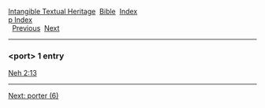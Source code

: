 [Intangible Textual Heritage](../../index)  [Bible](../index) 
[Index](index)   
[p Index](_p_)  
  [Previous](c08698)  [Next](c08700) 

------------------------------------------------------------------------

### &lt;port&gt; 1 entry

[Neh 2:13](../kjv/neh002.htm#013)  

------------------------------------------------------------------------

[Next: porter (6)](c08700)
